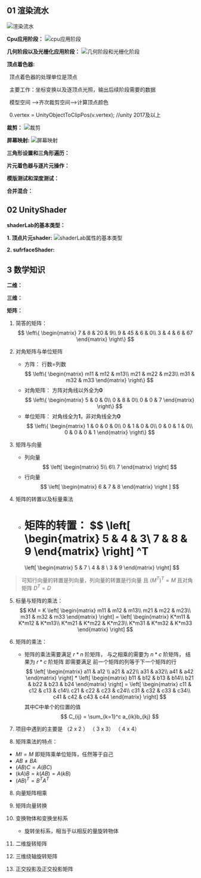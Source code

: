 
<script type="text/javascript"
       src="http://cdn.mathjax.org/mathjax/latest/MathJax.js?config=TeX-AMS-MML_HTMLorMML"></script>
## 01 渲染流水

 ![渲染流水](./06/01.png)

 **Cpu应用阶段：**
 ![cpu应用阶段](./06/02.png)

**几何阶段以及光栅化应用阶段：**
 ![几何阶段和光栅化阶段](./06/03.png)

 **顶点着色器:**

 &ensp;顶点着色器的处理单位是顶点

 &ensp;主要工作：坐标变换以及逐顶点光照，输出后续阶段需要的数据

 &ensp;模型空间 -->齐次裁剪空间-->计算顶点颜色

 &ensp;0.vertex = UnityObjectToClipPos(v.vertex); //unity 2017及以上

**裁剪：**
 ![裁剪](./06/04.png)

**屏幕映射:**
 ![屏幕映射](./06/05.png)

 **三角形设置和三角形遍历：**

 **片元着色器与逐片元操作：**

 **模版测试和深度测试：**

 **合并混合：**


## 02 UnityShader

**shaderLab的基本类型：**

**1. 顶点片元shader:**
![shaderLab属性的基本类型](./06/06.png)

**2. sufrfaceShader:**


## 3 数学知识

**二维：**

**三维：**

**矩阵：**
1. 简答的矩阵：
    $$
    \left\{
        \begin{matrix}
        7 & 8 & 20 & 9\\
        9 & 45 & 6 & 0\\
        3 & 4 & 6 & 67
        \end{matrix}
    \right\}
    $$

2. 对角矩阵与单位矩阵
    * 方阵： 行数=列数
    $$
        \left\{
        \begin{matrix}
        m11 & m12 & m13\\
        m21 & m22 & m23\\
        m31 & m32 & m33
        \end{matrix}
        \right\}
    $$ 
    * 对角矩阵： 方阵对角线以外全为**0**
    $$
        \left\{
            \begin{matrix}
            5 & 0 & 0\\
            0 & 8 & 0\\
            0 & 0 & 7
            \end{matrix}
            \right\}
    $$
    * 单位矩阵： 对角线全为**1**，非对角线全为**0**
    $$
    \left\{
        \begin{matrix}
        1 & 0 & 0 & 0\\
        0 & 1 & 0 & 0\\
        0 & 0 & 1 & 0\\
        0 & 0 & 0 & 1
        \end{matrix}
    \right\}
    $$

3. 矩阵与向量
    * 列向量
    $$
    \left[
    \begin{matrix}
    5\\
    6\\
    7
    \end{matrix}
    \right]
    $$
    * 行向量
    $$
    \left[
        \begin{matrix}
        6 & 7 & 8
        \end{matrix}
        \right
    ]
    $$

4. 矩阵的转置以及标量乘法
    * 矩阵的转置：
    $$
        \left[
            \begin{matrix}
            5 & 4 & 3\\
            7 & 8 & 9
            \end{matrix}
            \right]
            ^T 
        = 
        \left[
            \begin{matrix}
            5 & 7 \\
            4 & 8 \\
            3 & 9 
            \end{matrix}
            \right]
    $$
>可知行向量的转置是列向量，列向量的转置是行向量
且  $(M^T)^T = M$ 且对角矩阵 $D^T = D$


5. 标量与矩阵的乘法：
$$
KM = K
\left[
    \begin{matrix}
    m11 & m12 & m13\\
    m21 & m22 & m23\\
    m31 & m32 & m33
    \end{matrix}
    \right]
=
\left[
    \begin{matrix}
    K*m11 & K*m12 & K*m13\\
    K*m21 & K*m22 & K*m23\\
    K*m31 & K*m32 & K*m33
    \end{matrix}
    \right]
$$

6. 矩阵的乘法：
    * 矩阵的乘法需要满足 $r*n$ 阶矩阵， 与之相乘的需要为 $n*c$ 阶矩阵， 结果为 $r*c$ 阶矩阵 即需要满足
    前一个矩阵的列等于下一个矩阵的行
    $$
    \left[
        \begin{matrix}
        a11 & a12 \\
        a21 & a22\\
        a31 & a32\\
        a41 & a42
        \end{matrix}
    \right]
        *
    \left[
        \begin{matrix}
        b11 & b12 & b13 & b14\\
        b21 & b22 & b23 & b24
        \end{matrix}
    \right]
     = 
    \left[
        \begin{matrix}
        c11 & c12 & c13 & c14\\
        c21 & c22 & c23 & c24\\
        c31 & c32 & c33 & c34\\
        c41 & c42 & c43 & c44
        \end{matrix}
        \right]
    $$
    其中C中单个的位置的值
    $$
        C_{ij} = \sum_{k=1}^c a_{ik}b_{kj}
    $$

7. 项目中遇到的主要是 （2 x 2 ） （  3 x 3） （  4 x 4）

8. 矩阵乘法的特点： 
* $MI = M$ 即矩阵乘单位矩阵，任然等于自己
* $AB \neq BA$
* $(AB)C = A(BC)$
* $(kA)B = k(AB) = A(kB)$
* $(AB)^T = B^TA^T$

8. 向量矩阵相乘

9. 矩阵向量转换

10. 变换物体和变换坐标系
    * 旋转坐标系，相当于以相反的量旋转物体

11. 二维旋转矩阵
 
12. 三维绕轴旋转矩阵

13. 正交投影及正交投影矩阵






